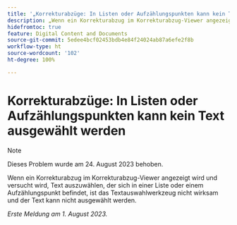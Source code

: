 ```yaml
---
title: '„Korrekturabzüge: In Listen oder Aufzählungspunkten kann kein Text ausgewählt werden“'
description: „Wenn ein Korrekturabzug im Korrekturabzug-Viewer angezeigt wird und versucht wird, Text auszuwählen, der sich in einer Liste oder einem Aufzählungspunkt befindet, ist das Textauswahlwerkzeug nicht wirksam und der Text kann nicht ausgewählt werden.“
hidefromtoc: true
feature: Digital Content and Documents
source-git-commit: 5edee4bcf02453bdb4e84f24024ab87a6efe2f8b
workflow-type: ht
source-wordcount: '102'
ht-degree: 100%

---
```



# Korrekturabzüge: In Listen oder Aufzählungspunkten kann kein Text ausgewählt werden

<!--WF and WFP TOCs-->

>[!NOTE]
>
>Dieses Problem wurde am 24. August 2023 behoben.

Wenn ein Korrekturabzug im Korrekturabzug-Viewer angezeigt wird und versucht wird, Text auszuwählen, der sich in einer Liste oder einem Aufzählungspunkt befindet, ist das Textauswahlwerkzeug nicht wirksam und der Text kann nicht ausgewählt werden.

_Erste Meldung am 1. August 2023._

